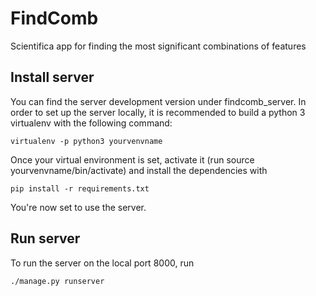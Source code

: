 # FindComb
Scientifica app for finding the most significant combinations of features

## Install server
You can find the server development version under findcomb_server. In order to set up the server locally, it is recommended to build a python 3 virtualenv with the following command:
```scripting
virtualenv -p python3 yourvenvname
```
Once your virtual environment is set, activate it (run source yourvenvname/bin/activate) and install the dependencies with
```scripting
pip install -r requirements.txt
```
You're now set to use the server.
## Run server
To run the server on the local port 8000, run
```scripting
./manage.py runserver
```
